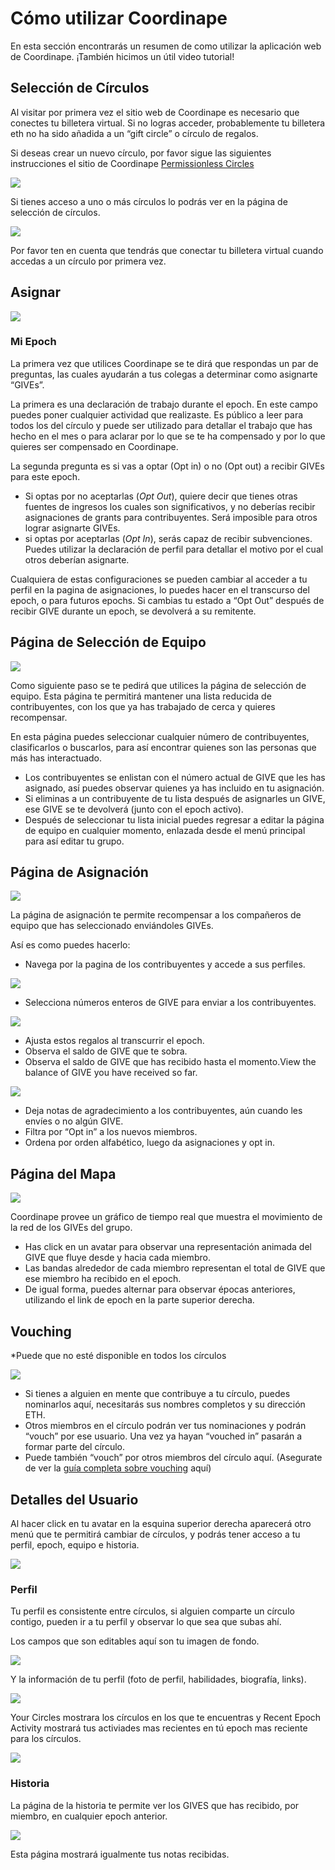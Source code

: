 # Cómo utilizar Coordinape


En esta sección encontrarás un resumen de como utilizar la aplicación web de Coordinape. ¡También hicimos un útil video tutorial!

## Selección de Círculos

Al visitar por primera vez el sitio web de Coordinape es necesario que conectes tu billetera virtual. Si no logras acceder, probablemente tu billetera eth no ha sido añadida a un “gift circle” o círculo de regalos.

Si deseas crear un nuevo círculo, por favor sigue las siguientes instrucciones el sitio de Coordinape [Permissionless Circles](Permissionless\_Circle.md)

![](images/How\_to\_Coordinape1.jpg)

Si tienes acceso a uno o más círculos lo podrás ver en la página de selección de círculos.

![](images/How\_to\_Coordinape3.jpg)

Por favor ten en cuenta que tendrás que conectar tu billetera virtual cuando accedas a un círculo por primera vez.

## Asignar

![](images/How\_to\_Coordinape4.jpg)

### Mi Epoch

La primera vez que utilices Coordinape se te dirá que respondas un par de preguntas, las cuales ayudarán a tus colegas a determinar como asignarte “GIVEs”.

La primera es una declaración de trabajo durante el epoch. En este campo puedes poner cualquier actividad que realizaste. Es público a leer para todos los del círculo y puede ser utilizado para detallar el trabajo que has hecho en el mes o para aclarar por lo que se te ha compensado y por lo que quieres ser compensado en Coordinape.

La segunda pregunta es si vas a optar (Opt in) o no (Opt out) a recibir GIVEs para este epoch.


* Si optas por no aceptarlas (_Opt Out_), quiere decir que tienes otras fuentes de ingresos los cuales son significativos, y no deberías recibir asignaciones de grants para contribuyentes. Será imposible para otros lograr asignarte GIVEs.
* si optas por aceptarlas (_Opt In_), serás capaz de recibir subvenciones. Puedes utilizar la declaración de perfil para detallar el motivo por el cual otros deberían asignarte.

Cualquiera de estas configuraciones se pueden cambiar al acceder a tu perfil en la pagina de asignaciones, lo puedes hacer en el transcurso del epoch, o para futuros epochs. Si cambias tu estado a “Opt Out” después de recibir GIVE durante un epoch, se devolverá a su remitente.

## Página de Selección de Equipo

![](images/How\_to\_Coordinape5.jpg)

Como siguiente paso se te pedirá que utilices la página de selección de equipo. Esta página te permitirá mantener una lista reducida de contribuyentes, con los que ya has trabajado de cerca y quieres recompensar.

En esta página puedes seleccionar cualquier número de contribuyentes, clasificarlos o buscarlos, para así encontrar quienes son las personas que más has interactuado.

* Los contribuyentes se enlistan con el número actual de GIVE que les has asignado, así puedes observar quienes ya has incluido en tu asignación.
* Si eliminas a un contribuyente de tu lista después de asignarles un GIVE, ese GIVE se te devolverá (junto con el epoch activo).
* Después de seleccionar tu lista inicial puedes regresar a editar la página de equipo en cualquier momento, enlazada desde el menú principal para así editar tu grupo.

## Página de Asignación

![](images/How\_to\_Coordinape6.jpg)

La página de asignación te permite recompensar a los compañeros de equipo que has seleccionado enviándoles GIVEs.

Así es como puedes hacerlo:

* Navega por la pagina de los contribuyentes y accede a sus perfiles.

![](images/How\_to\_Coordinape15.jpg)

* Selecciona números enteros de GIVE para enviar a los contribuyentes.

![](images/How\_to\_Coordinape16.jpg)

* Ajusta estos regalos al transcurrir el epoch.
* Observa el saldo de GIVE que te sobra.
* Observa el saldo de GIVE que has recibido hasta el momento.View the balance of GIVE you have received so far.

![](images/How\_to\_Coordinape17.jpg)

* Deja notas de agradecimiento a los contribuyentes, aún cuando les envíes o no algún GIVE.
* Filtra por “Opt in” a los nuevos miembros.
* Ordena por orden alfabético, luego da asignaciones y opt in.

## Página del Mapa

![](images/How\_to\_Coordinape7.jpg)

Coordinape provee un gráfico de tiempo real que muestra el movimiento de la red de los GIVEs del grupo.

* Has click en un avatar para observar una representación animada del GIVE que fluye desde y hacia cada miembro.
* Las bandas alrededor de cada miembro representan el total de GIVE que ese miembro ha recibido en el epoch.
* De igual forma, puedes alternar para observar épocas anteriores, utilizando el link de epoch en la parte superior derecha.

## Vouching

\*Puede que no esté disponible en todos los círculos

![](images/How\_to\_Coordinape9.jpg)

* Si tienes a alguien en mente que contribuye a tu círculo, puedes nominarlos aquí, necesitarás sus nombres completos y su dirección ETH.
* Otros miembros en el círculo podrán ver tus nominaciones y podrán “vouch” por ese usuario. Una vez ya hayan “vouched in” pasarán a formar parte del círculo.
* Puede también “vouch” por otros miembros del círculo aquí. (Asegurate de ver la [guía completa sobre vouching](https://docs.coordinape.com/welcome/vouching\*) aquí)

## Detalles del Usuario

Al hacer click en tu avatar en la esquina superior derecha aparecerá otro menú que te permitirá cambiar de círculos, y podrás tener acceso a tu perfil, epoch, equipo e historia.

![](images/How\_to\_Coordinape10.jpg)

### Perfil

Tu perfil es consistente entre círculos, si alguien comparte un círculo contigo, pueden ir a tu perfil y observar lo que sea que subas ahí.

Los campos que son editables aquí son tu imagen de fondo.

![](images/How\_to\_Coordinape12.jpg)

Y la información de tu perfil (foto de perfil, habilidades, biografía, links).

![](images/How\_to\_Coordinape13.jpg)

Your Circles mostrara los círculos en los que te encuentras y Recent Epoch Activity mostrará tus activiades mas recientes en tú epoch mas reciente para los círculos.

![](images/How\_to\_Coordinape14.jpg)

### Historia

La página de la historia te permite ver los GIVES que has recibido, por miembro, en cualquier epoch anterior.

![](images/How\_to\_Coordinape8.jpg)

Esta página mostrará igualmente tus notas recibidas.